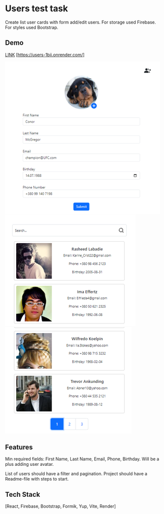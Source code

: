 # Users test task

Create list user cards with form add/edit users.
For storage used Firebase.
For styles used Bootstrap.

## Demo

[LINK](https://users-1bii.onrender.com/)
[https://users-1bii.onrender.com/]

![Form Component](assets/1.png)
![Filter Component](assets/2.png)
![Pagination Component](assets/3.png)

## Features

Min required fields: First Name, Last Name, Email, Phone, Birthday.
Will be a plus adding user avatar.

List of users should have a filter and pagination.
Project should have a Readme-file with steps to start.

## Tech Stack

[React, Firebase, Bootstrap, Formik, Yup, Vite, Render]
